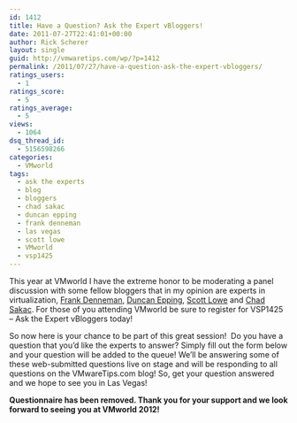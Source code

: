```yaml
---
id: 1412
title: Have a Question? Ask the Expert vBloggers!
date: 2011-07-27T22:41:01+00:00
author: Rick Scherer
layout: single
guid: http://vmwaretips.com/wp/?p=1412
permalink: /2011/07/27/have-a-question-ask-the-expert-vbloggers/
ratings_users:
  - 1
ratings_score:
  - 5
ratings_average:
  - 5
views:
  - 1064
dsq_thread_id:
  - 5156598266
categories:
  - VMworld
tags:
  - ask the experts
  - blog
  - bloggers
  - chad sakac
  - duncan epping
  - frank denneman
  - las vegas
  - scott lowe
  - VMworld
  - vsp1425
---
```

This year at VMworld I have the extreme honor to be moderating a panel discussion with some fellow bloggers that in my opinion are experts in virtualization, <a href="http://frankdenneman.nl/" target="_blank">Frank Denneman</a>, <a href="http://www.yellow-bricks.com/" target="_blank">Duncan Epping</a>, <a href="http://blog.scottlowe.org" target="_blank">Scott Lowe</a> and <a href="http://virtualgeek.typepad.com" target="_blank">Chad Sakac</a>. For those of you attending VMworld be sure to register for VSP1425 &#8211; Ask the Expert vBloggers today!

So now here is your chance to be part of this great session!  Do you have a question that you&#8217;d like the experts to answer? Simply fill out the form below and your question will be added to the queue! We&#8217;ll be answering some of these web-submitted questions live on stage and will be responding to all questions on the VMwareTips.com blog! So, get your question answered and we hope to see you in Las Vegas!

**Questionnaire has been removed. Thank you for your support and we look forward to seeing you at VMworld 2012!**